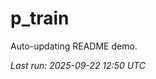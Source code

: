 # p_train

Auto-updating README demo.

<!--START_SECTION:status-->
_Last run: 2025-09-22 12:50 UTC_
<!--END_SECTION:status-->










































































































































































































































































































































































































































































































































































































































































































